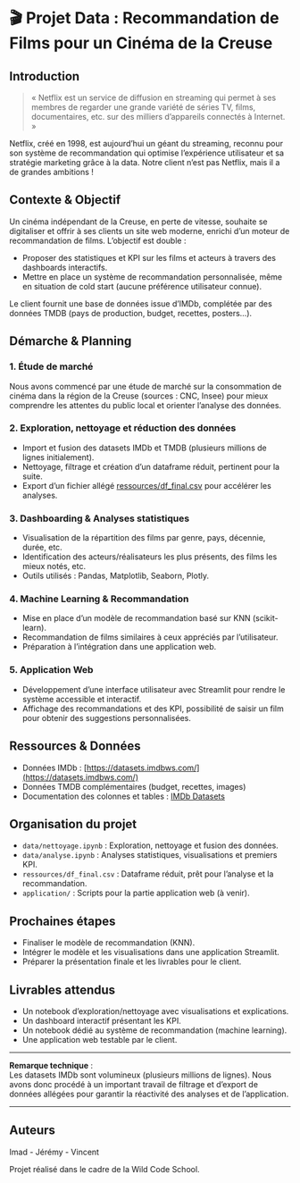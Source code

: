 # 🎬 Projet Data : Recommandation de Films pour un Cinéma de la Creuse

## Introduction

> « Netflix est un service de diffusion en streaming qui permet à ses membres de regarder une grande variété de séries TV, films, documentaires, etc. sur des milliers d’appareils connectés à Internet. »

Netflix, créé en 1998, est aujourd’hui un géant du streaming, reconnu pour son système de recommandation qui optimise l’expérience utilisateur et sa stratégie marketing grâce à la data. Notre client n’est pas Netflix, mais il a de grandes ambitions !

## Contexte & Objectif

Un cinéma indépendant de la Creuse, en perte de vitesse, souhaite se digitaliser et offrir à ses clients un site web moderne, enrichi d’un moteur de recommandation de films. L’objectif est double :
- Proposer des statistiques et KPI sur les films et acteurs à travers des dashboards interactifs.
- Mettre en place un système de recommandation personnalisée, même en situation de cold start (aucune préférence utilisateur connue).

Le client fournit une base de données issue d’IMDb, complétée par des données TMDB (pays de production, budget, recettes, posters…).

## Démarche & Planning

### 1. Étude de marché
Nous avons commencé par une étude de marché sur la consommation de cinéma dans la région de la Creuse (sources : CNC, Insee) pour mieux comprendre les attentes du public local et orienter l’analyse des données.

### 2. Exploration, nettoyage et réduction des données
- Import et fusion des datasets IMDb et TMDB (plusieurs millions de lignes initialement).
- Nettoyage, filtrage et création d’un dataframe réduit, pertinent pour la suite.
- Export d’un fichier allégé [ressources/df_final.csv](ressources/df_final.csv) pour accélérer les analyses.

### 3. Dashboarding & Analyses statistiques
- Visualisation de la répartition des films par genre, pays, décennie, durée, etc.
- Identification des acteurs/réalisateurs les plus présents, des films les mieux notés, etc.
- Outils utilisés : Pandas, Matplotlib, Seaborn, Plotly.

### 4. Machine Learning & Recommandation
- Mise en place d’un modèle de recommandation basé sur KNN (scikit-learn).
- Recommandation de films similaires à ceux appréciés par l’utilisateur.
- Préparation à l’intégration dans une application web.

### 5. Application Web
- Développement d’une interface utilisateur avec Streamlit pour rendre le système accessible et interactif.
- Affichage des recommandations et des KPI, possibilité de saisir un film pour obtenir des suggestions personnalisées.

## Ressources & Données

- Données IMDb : [https://datasets.imdbws.com/](https://datasets.imdbws.com/)
- Données TMDB complémentaires (budget, recettes, images)
- Documentation des colonnes et tables : [IMDb Datasets](https://www.imdb.com/interfaces/)

## Organisation du projet

- `data/nettoyage.ipynb` : Exploration, nettoyage et fusion des données.
- `data/analyse.ipynb` : Analyses statistiques, visualisations et premiers KPI.
- `ressources/df_final.csv` : Dataframe réduit, prêt pour l’analyse et la recommandation.
- `application/` : Scripts pour la partie application web (à venir).

## Prochaines étapes

- Finaliser le modèle de recommandation (KNN).
- Intégrer le modèle et les visualisations dans une application Streamlit.
- Préparer la présentation finale et les livrables pour le client.

## Livrables attendus

- Un notebook d’exploration/nettoyage avec visualisations et explications.
- Un dashboard interactif présentant les KPI.
- Un notebook dédié au système de recommandation (machine learning).
- Une application web testable par le client.

---

**Remarque technique** :  
Les datasets IMDb sont volumineux (plusieurs millions de lignes). Nous avons donc procédé à un important travail de filtrage et d’export de données allégées pour garantir la réactivité des analyses et de l’application.

---

## Auteurs
Imad - Jérémy - Vincent

Projet réalisé dans le cadre de la Wild Code School.
